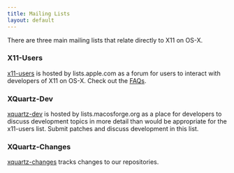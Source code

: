 ```yaml
---
title: Mailing Lists
layout: default
---
```


There are three main mailing lists that relate directly to X11 on OS-X.

### X11-Users ###
[x11-users](http://lists.apple.com/mailman/listinfo/x11-users) is hosted by lists.apple.com as a forum for users to interact with developers of X11 on OS-X.  Check out the [FAQs](FAQs.html).

### XQuartz-Dev ###
[xquartz-dev](http://lists.macosforge.org/mailman/listinfo/xquartz-dev) is hosted by lists.macosforge.org as a place for developers to discuss development topics in more detail than would be appropriate for the x11-users list.  Submit patches and discuss development in this list.

### XQuartz-Changes ###
[xquartz-changes](http://lists.macosforge.org/mailman/listinfo/xquartz-changes) tracks changes to our repositories.
